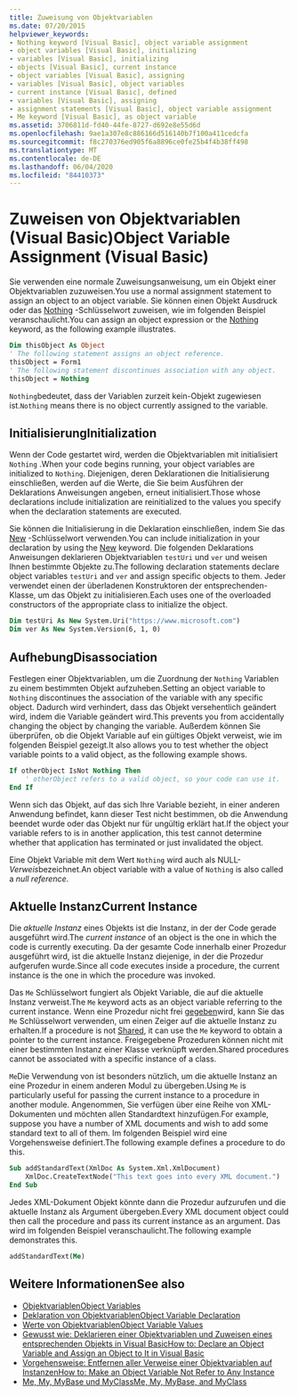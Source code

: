 ```yaml
---
title: Zuweisung von Objektvariablen
ms.date: 07/20/2015
helpviewer_keywords:
- Nothing keyword [Visual Basic], object variable assignment
- object variables [Visual Basic], initializing
- variables [Visual Basic], initializing
- objects [Visual Basic], current instance
- object variables [Visual Basic], assigning
- variables [Visual Basic], object variables
- current instance [Visual Basic], defined
- variables [Visual Basic], assigning
- assignment statements [Visual Basic], object variable assignment
- Me keyword [Visual Basic], as object variable
ms.assetid: 3706811d-fd40-44fe-8727-d692e8e55d6d
ms.openlocfilehash: 9ae1a307e8c886166d516140b7f100a411cedcfa
ms.sourcegitcommit: f8c270376ed905f6a8896ce0fe25b4f4b38ff498
ms.translationtype: MT
ms.contentlocale: de-DE
ms.lasthandoff: 06/04/2020
ms.locfileid: "84410373"
---
```

# <a name="object-variable-assignment-visual-basic"></a><span data-ttu-id="2b795-102">Zuweisen von Objektvariablen (Visual Basic)</span><span class="sxs-lookup"><span data-stu-id="2b795-102">Object Variable Assignment (Visual Basic)</span></span>

<span data-ttu-id="2b795-103">Sie verwenden eine normale Zuweisungsanweisung, um ein Objekt einer Objektvariablen zuzuweisen.</span><span class="sxs-lookup"><span data-stu-id="2b795-103">You use a normal assignment statement to assign an object to an object variable.</span></span> <span data-ttu-id="2b795-104">Sie können einen Objekt Ausdruck oder das [Nothing](../../../language-reference/nothing.md) -Schlüsselwort zuweisen, wie im folgenden Beispiel veranschaulicht.</span><span class="sxs-lookup"><span data-stu-id="2b795-104">You can assign an object expression or the [Nothing](../../../language-reference/nothing.md) keyword, as the following example illustrates.</span></span>

```vb
Dim thisObject As Object
' The following statement assigns an object reference.
thisObject = Form1
' The following statement discontinues association with any object.
thisObject = Nothing
```

<span data-ttu-id="2b795-105">`Nothing`bedeutet, dass der Variablen zurzeit kein-Objekt zugewiesen ist.</span><span class="sxs-lookup"><span data-stu-id="2b795-105">`Nothing` means there is no object currently assigned to the variable.</span></span>

## <a name="initialization"></a><span data-ttu-id="2b795-106">Initialisierung</span><span class="sxs-lookup"><span data-stu-id="2b795-106">Initialization</span></span>

<span data-ttu-id="2b795-107">Wenn der Code gestartet wird, werden die Objektvariablen mit initialisiert `Nothing` .</span><span class="sxs-lookup"><span data-stu-id="2b795-107">When your code begins running, your object variables are initialized to `Nothing`.</span></span> <span data-ttu-id="2b795-108">Diejenigen, deren Deklarationen die Initialisierung einschließen, werden auf die Werte, die Sie beim Ausführen der Deklarations Anweisungen angeben, erneut initialisiert.</span><span class="sxs-lookup"><span data-stu-id="2b795-108">Those whose declarations include initialization are reinitialized to the values you specify when the declaration statements are executed.</span></span>

<span data-ttu-id="2b795-109">Sie können die Initialisierung in die Deklaration einschließen, indem Sie das [New](../../../language-reference/operators/new-operator.md) -Schlüsselwort verwenden.</span><span class="sxs-lookup"><span data-stu-id="2b795-109">You can include initialization in your declaration by using the [New](../../../language-reference/operators/new-operator.md) keyword.</span></span> <span data-ttu-id="2b795-110">Die folgenden Deklarations Anweisungen deklarieren Objektvariablen `testUri` und `ver` und weisen Ihnen bestimmte Objekte zu.</span><span class="sxs-lookup"><span data-stu-id="2b795-110">The following declaration statements declare object variables `testUri` and `ver` and assign specific objects to them.</span></span> <span data-ttu-id="2b795-111">Jeder verwendet einen der überladenen Konstruktoren der entsprechenden-Klasse, um das Objekt zu initialisieren.</span><span class="sxs-lookup"><span data-stu-id="2b795-111">Each uses one of the overloaded constructors of the appropriate class to initialize the object.</span></span>

```vb
Dim testUri As New System.Uri("https://www.microsoft.com")
Dim ver As New System.Version(6, 1, 0)
```

## <a name="disassociation"></a><span data-ttu-id="2b795-112">Aufhebung</span><span class="sxs-lookup"><span data-stu-id="2b795-112">Disassociation</span></span>

<span data-ttu-id="2b795-113">Festlegen einer Objektvariablen, um die Zuordnung der `Nothing` Variablen zu einem bestimmten Objekt aufzuheben.</span><span class="sxs-lookup"><span data-stu-id="2b795-113">Setting an object variable to `Nothing` discontinues the association of the variable with any specific object.</span></span> <span data-ttu-id="2b795-114">Dadurch wird verhindert, dass das Objekt versehentlich geändert wird, indem die Variable geändert wird.</span><span class="sxs-lookup"><span data-stu-id="2b795-114">This prevents you from accidentally changing the object by changing the variable.</span></span> <span data-ttu-id="2b795-115">Außerdem können Sie überprüfen, ob die Objekt Variable auf ein gültiges Objekt verweist, wie im folgenden Beispiel gezeigt.</span><span class="sxs-lookup"><span data-stu-id="2b795-115">It also allows you to test whether the object variable points to a valid object, as the following example shows.</span></span>

```vb
If otherObject IsNot Nothing Then
    ' otherObject refers to a valid object, so your code can use it.
End If
```

<span data-ttu-id="2b795-116">Wenn sich das Objekt, auf das sich Ihre Variable bezieht, in einer anderen Anwendung befindet, kann dieser Test nicht bestimmen, ob die Anwendung beendet wurde oder das Objekt nur für ungültig erklärt hat.</span><span class="sxs-lookup"><span data-stu-id="2b795-116">If the object your variable refers to is in another application, this test cannot determine whether that application has terminated or just invalidated the object.</span></span>

<span data-ttu-id="2b795-117">Eine Objekt Variable mit dem Wert `Nothing` wird auch als NULL- *Verweis*bezeichnet.</span><span class="sxs-lookup"><span data-stu-id="2b795-117">An object variable with a value of `Nothing` is also called a *null reference*.</span></span>

## <a name="current-instance"></a><span data-ttu-id="2b795-118">Aktuelle Instanz</span><span class="sxs-lookup"><span data-stu-id="2b795-118">Current Instance</span></span>

<span data-ttu-id="2b795-119">Die *aktuelle Instanz* eines Objekts ist die Instanz, in der der Code gerade ausgeführt wird.</span><span class="sxs-lookup"><span data-stu-id="2b795-119">The *current instance* of an object is the one in which the code is currently executing.</span></span> <span data-ttu-id="2b795-120">Da der gesamte Code innerhalb einer Prozedur ausgeführt wird, ist die aktuelle Instanz diejenige, in der die Prozedur aufgerufen wurde.</span><span class="sxs-lookup"><span data-stu-id="2b795-120">Since all code executes inside a procedure, the current instance is the one in which the procedure was invoked.</span></span>

<span data-ttu-id="2b795-121">Das `Me` Schlüsselwort fungiert als Objekt Variable, die auf die aktuelle Instanz verweist.</span><span class="sxs-lookup"><span data-stu-id="2b795-121">The `Me` keyword acts as an object variable referring to the current instance.</span></span> <span data-ttu-id="2b795-122">Wenn eine Prozedur nicht frei [gegeben](../../../language-reference/modifiers/shared.md)wird, kann Sie das `Me` Schlüsselwort verwenden, um einen Zeiger auf die aktuelle Instanz zu erhalten.</span><span class="sxs-lookup"><span data-stu-id="2b795-122">If a procedure is not [Shared](../../../language-reference/modifiers/shared.md), it can use the `Me` keyword to obtain a pointer to the current instance.</span></span> <span data-ttu-id="2b795-123">Freigegebene Prozeduren können nicht mit einer bestimmten Instanz einer Klasse verknüpft werden.</span><span class="sxs-lookup"><span data-stu-id="2b795-123">Shared procedures cannot be associated with a specific instance of a class.</span></span>

<span data-ttu-id="2b795-124">`Me`Die Verwendung von ist besonders nützlich, um die aktuelle Instanz an eine Prozedur in einem anderen Modul zu übergeben.</span><span class="sxs-lookup"><span data-stu-id="2b795-124">Using `Me` is particularly useful for passing the current instance to a procedure in another module.</span></span> <span data-ttu-id="2b795-125">Angenommen, Sie verfügen über eine Reihe von XML-Dokumenten und möchten allen Standardtext hinzufügen.</span><span class="sxs-lookup"><span data-stu-id="2b795-125">For example, suppose you have a number of XML documents and wish to add some standard text to all of them.</span></span> <span data-ttu-id="2b795-126">Im folgenden Beispiel wird eine Vorgehensweise definiert.</span><span class="sxs-lookup"><span data-stu-id="2b795-126">The following example defines a procedure to do this.</span></span>

```vb
Sub addStandardText(XmlDoc As System.Xml.XmlDocument)
    XmlDoc.CreateTextNode("This text goes into every XML document.")
End Sub
```

<span data-ttu-id="2b795-127">Jedes XML-Dokument Objekt könnte dann die Prozedur aufzurufen und die aktuelle Instanz als Argument übergeben.</span><span class="sxs-lookup"><span data-stu-id="2b795-127">Every XML document object could then call the procedure and pass its current instance as an argument.</span></span> <span data-ttu-id="2b795-128">Das wird im folgenden Beispiel veranschaulicht.</span><span class="sxs-lookup"><span data-stu-id="2b795-128">The following example demonstrates this.</span></span>

```vb
addStandardText(Me)
```

## <a name="see-also"></a><span data-ttu-id="2b795-129">Weitere Informationen</span><span class="sxs-lookup"><span data-stu-id="2b795-129">See also</span></span>

- [<span data-ttu-id="2b795-130">Objektvariablen</span><span class="sxs-lookup"><span data-stu-id="2b795-130">Object Variables</span></span>](object-variables.md)
- [<span data-ttu-id="2b795-131">Deklaration von Objektvariablen</span><span class="sxs-lookup"><span data-stu-id="2b795-131">Object Variable Declaration</span></span>](object-variable-declaration.md)
- [<span data-ttu-id="2b795-132">Werte von Objektvariablen</span><span class="sxs-lookup"><span data-stu-id="2b795-132">Object Variable Values</span></span>](object-variable-values.md)
- [<span data-ttu-id="2b795-133">Gewusst wie: Deklarieren einer Objektvariablen und Zuweisen eines entsprechenden Objekts in Visual Basic</span><span class="sxs-lookup"><span data-stu-id="2b795-133">How to: Declare an Object Variable and Assign an Object to It in Visual Basic</span></span>](how-to-declare-an-object-variable-and-assign-an-object-to-it.md)
- [<span data-ttu-id="2b795-134">Vorgehensweise: Entfernen aller Verweise einer Objektvariablen auf Instanzen</span><span class="sxs-lookup"><span data-stu-id="2b795-134">How to: Make an Object Variable Not Refer to Any Instance</span></span>](how-to-make-an-object-variable-not-refer-to-any-instance.md)
- [<span data-ttu-id="2b795-135">Me, My, MyBase und MyClass</span><span class="sxs-lookup"><span data-stu-id="2b795-135">Me, My, MyBase, and MyClass</span></span>](../../program-structure/me-my-mybase-and-myclass.md)
